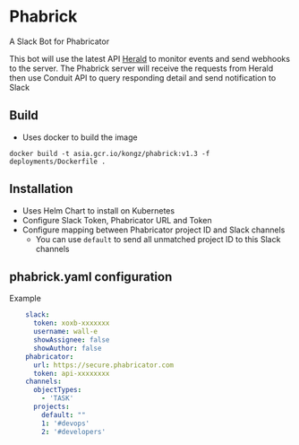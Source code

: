 # Phabrick
A Slack Bot for Phabricator

This bot will use the latest API [Herald](https://secure.phabricator.com/herald/) to monitor events 
and send webhooks to the server. The Phabrick server will receive the requests from Herald then
use Conduit API to query responding detail and send notification to Slack

## Build
* Uses docker to build the image
```
docker build -t asia.gcr.io/kongz/phabrick:v1.3 -f deployments/Dockerfile .
```

## Installation

* Uses Helm Chart to install on Kubernetes
* Configure Slack Token, Phabricator URL and Token
* Configure mapping between Phabricator project ID and Slack channels
  * You can use `default` to send all unmatched project ID to this Slack channels
  

## phabrick.yaml configuration

Example

```yaml
    slack:
      token: xoxb-xxxxxxx
      username: wall-e
      showAssignee: false
      showAuthor: false
    phabricator:
      url: https://secure.phabricator.com
      token: api-xxxxxxxx
    channels:
      objectTypes: 
        - 'TASK'
      projects:
        default: ""
        1: '#devops'
        2: '#developers'
```